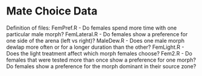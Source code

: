 # Mate Choice Data
Definition of files:
  FemPref.R - Do females spend more time with one particular male morph?
  FemLateral.R - Do females show a preference for one side of the arena (left vs right)?
  MaleDew.R - Does one male morph dewlap more often or for a longer duration than the other?
  FemLight.R - Does the light treatment affect which morph females choose?
  Fem2.R - Do females that were tested more than once show a preference for one morph? Do females show a preference for the morph dominant in their source zone?
